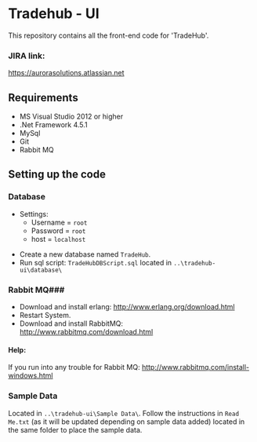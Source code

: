 # Tradehub - UI #

This repository contains all the front-end code for 'TradeHub'.

### JIRA link: ###
https://aurorasolutions.atlassian.net

## Requirements ##

* MS Visual Studio 2012 or higher
* .Net Framework 4.5.1
* MySql
* Git
* Rabbit MQ

## Setting up the code ##
### Database ###
* Settings:
    * Username = `root`
    * Password = `root`
    * host = `localhost`

+ Create a new database named `TradeHub`.
+ Run sql script: `TradeHubDBScript.sql` located in `..\tradehub-ui\database\`
### Rabbit MQ###
+ Download and install erlang: http://www.erlang.org/download.html
+ Restart System.
+ Download and install RabbitMQ: http://www.rabbitmq.com/download.html
#### Help:
If you run into any trouble for Rabbit MQ:
http://www.rabbitmq.com/install-windows.html

### Sample Data ###
Located in `..\tradehub-ui\Sample Data\`. Follow the instructions in `Read Me.txt` (as it will be updated depending on sample data added) located in the same folder to place the sample data.